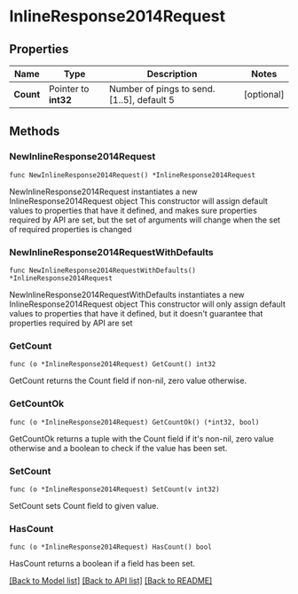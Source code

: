 # InlineResponse2014Request

## Properties

Name | Type | Description | Notes
------------ | ------------- | ------------- | -------------
**Count** | Pointer to **int32** | Number of pings to send. [1..5], default 5 | [optional] 

## Methods

### NewInlineResponse2014Request

`func NewInlineResponse2014Request() *InlineResponse2014Request`

NewInlineResponse2014Request instantiates a new InlineResponse2014Request object
This constructor will assign default values to properties that have it defined,
and makes sure properties required by API are set, but the set of arguments
will change when the set of required properties is changed

### NewInlineResponse2014RequestWithDefaults

`func NewInlineResponse2014RequestWithDefaults() *InlineResponse2014Request`

NewInlineResponse2014RequestWithDefaults instantiates a new InlineResponse2014Request object
This constructor will only assign default values to properties that have it defined,
but it doesn't guarantee that properties required by API are set

### GetCount

`func (o *InlineResponse2014Request) GetCount() int32`

GetCount returns the Count field if non-nil, zero value otherwise.

### GetCountOk

`func (o *InlineResponse2014Request) GetCountOk() (*int32, bool)`

GetCountOk returns a tuple with the Count field if it's non-nil, zero value otherwise
and a boolean to check if the value has been set.

### SetCount

`func (o *InlineResponse2014Request) SetCount(v int32)`

SetCount sets Count field to given value.

### HasCount

`func (o *InlineResponse2014Request) HasCount() bool`

HasCount returns a boolean if a field has been set.


[[Back to Model list]](../README.md#documentation-for-models) [[Back to API list]](../README.md#documentation-for-api-endpoints) [[Back to README]](../README.md)


